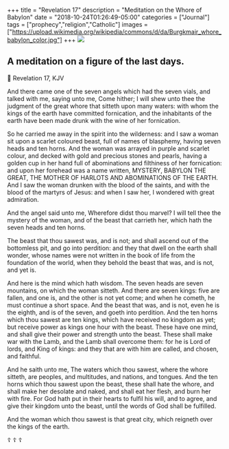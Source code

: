 +++
title = "Revelation 17"
description = "Meditation on the Whore of Babylon"
date = "2018-10-24T01:26:49-05:00"
categories = ["Journal"]
tags = ["prophecy","religion","Catholic"]
images = ["https://upload.wikimedia.org/wikipedia/commons/d/da/Burgkmair_whore_babylon_color.jpg"]
+++
![](https://upload.wikimedia.org/wikipedia/commons/d/da/Burgkmair_whore_babylon_color.jpg)

## A meditation on a figure of the last days.

📖  Revelation 17, KJV

And there came one of the seven angels which had the seven vials, and talked with me, saying unto me, Come hither; I will shew unto thee the judgment of the great whore that sitteth upon many waters: with whom the kings of the earth have committed fornication, and the inhabitants of the earth have been made drunk with the wine of her fornication.
<!--more-->

So he carried me away in the spirit into the wilderness: and I saw a woman sit upon a scarlet coloured beast, full of names of blasphemy, having seven heads and ten horns. And the woman was arrayed in purple and scarlet colour, and decked with gold and precious stones and pearls, having a golden cup in her hand full of abominations and filthiness of her fornication: and upon her forehead was a name written, MYSTERY, BABYLON THE GREAT, THE MOTHER OF HARLOTS AND ABOMINATIONS OF THE EARTH. And I saw the woman drunken with the blood of the saints, and with the blood of the martyrs of Jesus: and when I saw her, I wondered with great admiration.

And the angel said unto me, Wherefore didst thou marvel? I will tell thee the mystery of the woman, and of the beast that carrieth her, which hath the seven heads and ten horns.

The beast that thou sawest was, and is not; and shall ascend out of the bottomless pit, and go into perdition: and they that dwell on the earth shall wonder, whose names were not written in the book of life from the foundation of the world, when they behold the beast that was, and is not, and yet is.

And here is the mind which hath wisdom. The seven heads are seven mountains, on which the woman sitteth. And there are seven kings: five are fallen, and one is, and the other is not yet come; and when he cometh, he must continue a short space. And the beast that was, and is not, even he is the eighth, and is of the seven, and goeth into perdition. And the ten horns which thou sawest are ten kings, which have received no kingdom as yet; but receive power as kings one hour with the beast. These have one mind, and shall give their power and strength unto the beast. These shall make war with the Lamb, and the Lamb shall overcome them: for he is Lord of lords, and King of kings: and they that are with him are called, and chosen, and faithful.

And he saith unto me, The waters which thou sawest, where the whore sitteth, are peoples, and multitudes, and nations, and tongues. And the ten horns which thou sawest upon the beast, these shall hate the whore, and shall make her desolate and naked, and shall eat her flesh, and burn her with fire. For God hath put in their hearts to fulfil his will, and to agree, and give their kingdom unto the beast, until the words of God shall be fulfilled.

And the woman which thou sawest is that great city, which reigneth over the kings of the earth.

☦︎  ☦︎  ☦︎

